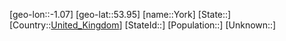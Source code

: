 ﻿---
location: [53.95,-1.07]
type: City
tags:
- geo/City


SpocWebEntityId: 35752
isDeleted: false
confidential: public

---
[geo-lon::-1.07]
[geo-lat::53.95]
[name::York]
[State::]
[Country::[United_Kingdom](geo/Continent/Europe/United_Kingdom.md)]
[StateId::]
[Population::]
[Unknown::]

